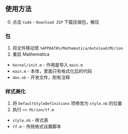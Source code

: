 ## 使用方法

0. 点击 `Code` - `Download ZIP` 下载压缩包，解压

### 包

1. 将文件移动至 `%APPDATA%/Mathematica/Autoload/Mirion`
2. 重启 Mathematica

- `Kernel/init.m` - 作用是导入 `main.m`
- `main.m` - 本体，里面只有格式化后的代码
- `dev.nb` - 开发文件，附有注释

### 样式美化

1. 将 `DefaultStyleDefinitions` 项修改为 `style.nb` 的位置
2. 执行 `<< Mirion/tf.m`

- `style.nb` - 样式表
- `tf.m` - 传统格式设置脚本
